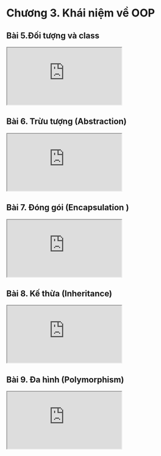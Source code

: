 # Chương 3. Khái niệm về OOP

## Bài 5.Đối tượng và class

<div class="videoZen">
  <iframe src="https://drive.google.com/file/d/131umW30FAyTSfQwM2ZD98Pmur0IpTD10/preview" allow="autoplay"></iframe>
</div>

## Bài 6. Trừu tượng (Abstraction)

<div class="videoZen">
  <iframe src="https://drive.google.com/file/d/1ohRIePPHeqBm4UUBl6CLrXJvVuHAW3ll/preview" allow="autoplay"></iframe>
</div>

## Bài 7. Đóng gói (Encapsulation ) 

<div class="videoZen">
  <iframe src="https://drive.google.com/file/d/15ZhCr-ELE0tfyEHu0EjyBOIIF_HqdpFz/preview" allow="autoplay"></iframe>
</div>

## Bài 8. Kế thừa (Inheritance)

<div class="videoZen">
  <iframe src="https://drive.google.com/file/d/1nV-LrBd-tCnM6ywPhSflEep7GPcMK6-p/preview" allow="autoplay"></iframe>
</div>

## Bài 9. Đa hình (Polymorphism)

<div class="videoZen">
  <iframe src="https://drive.google.com/file/d/16-zE03ztd1eFJoTmMTzggR6TiB2cMiE0/preview" allow="autoplay"></iframe>
</div>
